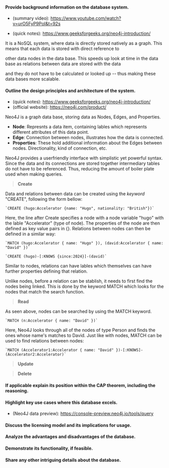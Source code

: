 #### Provide background information on the database system.

- (summary video): https://www.youtube.com/watch?v=urO5FyP9PoI&t=92s

- (quick notes): https://www.geeksforgeeks.org/neo4j-introduction/

It is a NoSQL system, where data is directly stored natively as a graph. This means that each data is stored with direct reference to

other data nodes in the data base. This speeds up look at time in the data base as relations between data are stored with the data

and they do not have to be calculated or looked up -- thus making these data bases more scalable.

#### Outline the design principles and architecture of the system.

- (quick notes): https://www.geeksforgeeks.org/neo4j-introduction/
- (official website): https://neo4j.com/product/

Neo4J is a graph data base, storing data as Nodes, Edges, and Properties.

- **Node**: Represnts a data item, containing lables which represents different attributes of this data point.
- **Edge**: Connection between nodes, illustrates how the data is connected.
- **Properties**: These hold additional information about the Edges between nodes. Directionality, kind of connection, etc.

Neo4J provides a userfriendly interface with simplistic yet powerful syntax. Since the data and its connections are stored together intermediary tables do not have to be referenced. Thus, reducing the amount of boiler plate used when making queries.

> **Create**

Data and relations between data can be created using the _keyword_ "CREATE", following the form bellow:

    `CREATE (hugo:Accelerator {name: "Hugo", nationality: "British"})`

Here, the line after Create specifies a node with a node variable "hugo" with the lable "Accelerator" (type of node). The properties of the node are then defined as key value pairs in {}. Relations between nodes can then be defined in a similar way:

    `MATCH (hugo:Accelerator { name: "Hugo" }), (david:Accelerator { name: "David" })`

    `CREATE (hugo)-[:KNOWS {since:2024}]-(david)`

Similar to nodes, relations can have lables which themselves can have further properties defining that relation.

Unlike nodes, before a relation can be stablish, it needs to first find the nodes being linked. This is done by the keyword MATCH which looks for the nodes that match the search function.

> **Read**

As seen above, nodes can be searched by using the MATCH keyword. 

    `MATCH (n:Accelerator { name: "David" })`

Here, Neo4J looks through all of the nodes of type Person and finds the ones whose name's matches to David. Just like with nodes,
MATCH can be used to find relations between nodes:
    
    `MATCH (Accelerator1:Accelerator { name: "David" })-[:KNOWS]-(Accelerator2:Accelerator)`

  


> **Update**

> **Delete**

#### If applicable explain its position within the CAP theorem, including the reasoning.

#### Highlight key use cases where this database excels.

- (Neo4J data preview): https://console-preview.neo4j.io/tools/query

#### Discuss the licensing model and its implications for usage.

#### Analyze the advantages and disadvantages of the database.

#### Demonstrate its functionality, if feasible.

#### Share any other intriguing details about the database.
